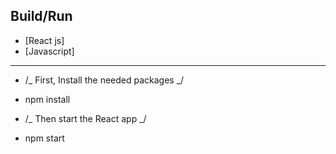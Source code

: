 



 ## Build/Run
- [React js]
- [Javascript]

---

- /_ First, Install the needed packages _/
- npm install

- /_ Then start the React app _/
- npm start



